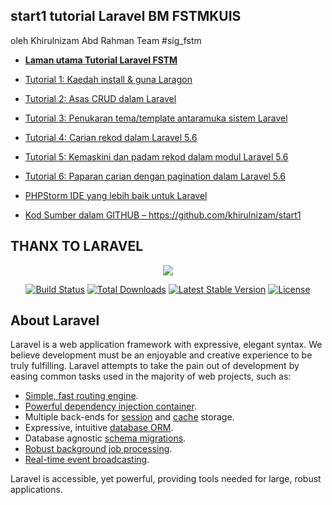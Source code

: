 ## start1 tutorial Laravel BM FSTMKUIS 
oleh Khirulnizam Abd Rahman
Team #sig_fstm

- **[Laman utama Tutorial Laravel FSTM](http://fstm.kuis.edu.my/blog/laravel)**

- [Tutorial 1: Kaedah install & guna Laragon](http://fstm.kuis.edu.my/blog/laravel1)
- [Tutorial 2: Asas CRUD dalam Laravel ](http://fstm.kuis.edu.my/blog/laravel2)
- [Tutorial 3: Penukaran tema/template antaramuka sistem Laravel ](http://fstm.kuis.edu.my/blog/laravel3)
- [Tutorial 4: Carian rekod dalam Laravel 5.6 ](http://fstm.kuis.edu.my/blog/laravel4)
- [Tutorial 5: Kemaskini dan padam rekod dalam modul Laravel 5.6 ](http://fstm.kuis.edu.my/blog/laravel5)
- [Tutorial 6: Paparan carian dengan pagination dalam Laravel 5.6 ](http://fstm.kuis.edu.my/blog/laravel6)
- [PHPStorm IDE yang lebih baik untuk Laravel](http://fstm.kuis.edu.my/blog/phpstorm)
- [Kod Sumber dalam GITHUB – https://github.com/khirulnizam/start1 ](https://github.com/khirulnizam/start1)


## THANX TO LARAVEL


<p align="center"><img src="https://laravel.com/assets/img/components/logo-laravel.svg"></p>

<p align="center">
<a href="https://travis-ci.org/laravel/framework"><img src="https://travis-ci.org/laravel/framework.svg" alt="Build Status"></a>
<a href="https://packagist.org/packages/laravel/framework"><img src="https://poser.pugx.org/laravel/framework/d/total.svg" alt="Total Downloads"></a>
<a href="https://packagist.org/packages/laravel/framework"><img src="https://poser.pugx.org/laravel/framework/v/stable.svg" alt="Latest Stable Version"></a>
<a href="https://packagist.org/packages/laravel/framework"><img src="https://poser.pugx.org/laravel/framework/license.svg" alt="License"></a>
</p>

## About Laravel

Laravel is a web application framework with expressive, elegant syntax. We believe development must be an enjoyable and creative experience to be truly fulfilling. Laravel attempts to take the pain out of development by easing common tasks used in the majority of web projects, such as:

- [Simple, fast routing engine](https://laravel.com/docs/routing).
- [Powerful dependency injection container](https://laravel.com/docs/container).
- Multiple back-ends for [session](https://laravel.com/docs/session) and [cache](https://laravel.com/docs/cache) storage.
- Expressive, intuitive [database ORM](https://laravel.com/docs/eloquent).
- Database agnostic [schema migrations](https://laravel.com/docs/migrations).
- [Robust background job processing](https://laravel.com/docs/queues).
- [Real-time event broadcasting](https://laravel.com/docs/broadcasting).

Laravel is accessible, yet powerful, providing tools needed for large, robust applications.
